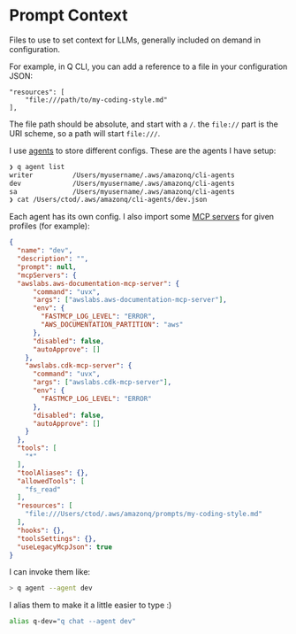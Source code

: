 # Prompt Context

Files to use to set context for LLMs, generally included on demand in configuration.

For example, in Q CLI, you can add a reference to a file in your configuration JSON:

```
"resources": [
    "file:///path/to/my-coding-style.md"
],
```

The file path should be absolute, and start with a `/`. the `file://` part is the URI scheme, so a path will start `file:///`.

I use [agents](https://docs.aws.amazon.com/amazonq/latest/qdeveloper-ug/command-line-custom-agents.html) to store different configs. These are the agents I have setup:

```bash
❯ q agent list
writer          /Users/myusername/.aws/amazonq/cli-agents
dev             /Users/myusername/.aws/amazonq/cli-agents
sa              /Users/myusername/.aws/amazonq/cli-agents
❯ cat /Users/ctod/.aws/amazonq/cli-agents/dev.json     
```
Each agent has its own config. I also import some [MCP servers](https://github.com/awslabs/mcp) for given profiles (for example):

```json
{
  "name": "dev",
  "description": "",
  "prompt": null,
  "mcpServers": {
  "awslabs.aws-documentation-mcp-server": {
      "command": "uvx",
      "args": ["awslabs.aws-documentation-mcp-server"],
      "env": {
        "FASTMCP_LOG_LEVEL": "ERROR",
        "AWS_DOCUMENTATION_PARTITION": "aws"
      },
      "disabled": false,
      "autoApprove": []
    },
    "awslabs.cdk-mcp-server": {
      "command": "uvx",
      "args": ["awslabs.cdk-mcp-server"],
      "env": {
        "FASTMCP_LOG_LEVEL": "ERROR"
      },
      "disabled": false,
      "autoApprove": []
    }
  },
  "tools": [
    "*"
  ],
  "toolAliases": {},
  "allowedTools": [
    "fs_read"
  ],
  "resources": [
    "file:///Users/ctod/.aws/amazonq/prompts/my-coding-style.md"
  ],
  "hooks": {},
  "toolsSettings": {},
  "useLegacyMcpJson": true
}
```

I can invoke them like:

```bash
> q agent --agent dev
```

I alias them to make it a little easier to type :)

```bash
alias q-dev="q chat --agent dev"
```
